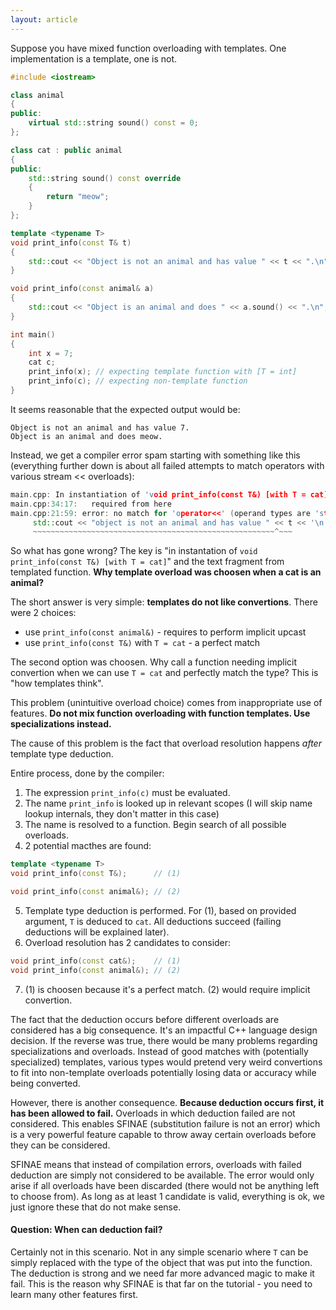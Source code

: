 ```yaml
---
layout: article
---
```


Suppose you have mixed function overloading with templates. One implementation is a template, one is not.

```c++
#include <iostream>

class animal
{
public:
    virtual std::string sound() const = 0;
};

class cat : public animal
{
public:
    std::string sound() const override
    {
        return "meow";
    }
};

template <typename T>
void print_info(const T& t)
{
    std::cout << "Object is not an animal and has value " << t << ".\n";
}

void print_info(const animal& a)
{
    std::cout << "Object is an animal and does " << a.sound() << ".\n";
}

int main()
{
    int x = 7;
    cat c;
    print_info(x); // expecting template function with [T = int]
    print_info(c); // expecting non-template function
}
```

It seems reasonable that the expected output would be:

```
Object is not an animal and has value 7.
Object is an animal and does meow.
```

Instead, we get a compiler error spam starting with something like this (everything further down is about all failed attempts to match operators with various stream << overloads):

```c++
main.cpp: In instantiation of 'void print_info(const T&) [with T = cat]':
main.cpp:34:17:   required from here
main.cpp:21:59: error: no match for 'operator<<' (operand types are 'std::basic_ostream<char>' and 'const cat')
     std::cout << "object is not an animal and has value " << t << '\n';
     ~~~~~~~~~~~~~~~~~~~~~~~~~~~~~~~~~~~~~~~~~~~~~~~~~~~~~~^~~~
```

So what has gone wrong? The key is "in instantation of `void print_info(const T&) [with T = cat]`" and the text fragment from templated function. **Why template overload was choosen when a cat is an animal?**

The short answer is very simple: **templates do not like convertions**. There were 2 choices:

- use `print_info(const animal&)` - requires to perform implicit upcast
- use `print_info(const T&)` with `T = cat` - a perfect match

The second option was choosen. Why call a function needing implicit convertion when we can use `T = cat` and perfectly match the type? This is "how templates think".

This problem (unintuitive overload choice) comes from inappropriate use of features. **Do not mix function overloading with function templates. Use specializations instead.**

The cause of this problem is the fact that overload resolution happens *after* template type deduction.

Entire process, done by the compiler:

1. The expression `print_info(c)` must be evaluated.
2. The name `print_info` is looked up in relevant scopes (I will skip name lookup internals, they don't matter in this case)
3. The name is resolved to a function. Begin search of all possible overloads.
4. 2 potential macthes are found:
```c++
template <typename T>
void print_info(const T&);      // (1)

void print_info(const animal&); // (2)
```
5. Template type deduction is performed. For (1), based on provided argument, `T` is deduced to `cat`. All deductions succeed (failing deductions will be explained later).
6. Overload resolution has 2 candidates to consider:
```c++
void print_info(const cat&);    // (1)
void print_info(const animal&); // (2)
```
7. (1) is choosen because it's a perfect match. (2) would require implicit convertion.

The fact that the deduction occurs before different overloads are considered has a big consequence. It's an impactful C++ language design decision. If the reverse was true, there would be many problems regarding specializations and overloads. Instead of good matches with (potentially specialized) templates, various types would pretend very weird convertions to fit into non-template overloads potentially losing data or accuracy while being converted.

However, there is another consequence. **Because deduction occurs first, it has been allowed to fail.** Overloads in which deduction failed are not considered. This enables SFINAE (substitution failure is not an error) which is a very powerful feature capable to throw away certain overloads before they can be considered.

SFINAE means that instead of compilation errors, overloads with failed deduction are simply not considered to be available. The error would only arise if all overloads have been discarded (there would not be anything left to choose from). As long as at least 1 candidate is valid, everything is ok, we just ignore these that do not make sense.

#### Question: When can deduction fail?

Certainly not in this scenario. Not in any simple scenario where `T` can be simply replaced with the type of the object that was put into the function. The deduction is strong and we need far more advanced magic to make it fail. This is the reason why SFINAE is that far on the tutorial - you need to learn many other features first.